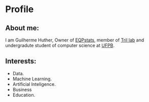 # Profile

## About me:
I am Guilherme Huther, Owner of [EQPstats](https://eqpstats.com/), member of [Tril lab](https://tril.ci.ufpb.br/) and undergradute student of computer science at [UFPB](https://www.ufpb.br/).

## Interests:
- Data.
- Machine Learning.
- Artificial Inteligence.
- Business
- Education.
